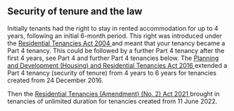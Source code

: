 ##  Security of tenure and the law

Initially tenants had the right to stay in rented accommodation for up to 4
years, following an initial 6-month period. This right was introduced under
the [ Residential Tenancies Act 2004
](https://www.irishstatutebook.ie/eli/2004/act/27/enacted/en/html) and meant
that your tenancy became a Part 4 tenancy. This could be followed by a further
Part 4 tenancy after the first 4 years, see Part 4 and further Part 4
tenancies below. The [ Planning and Development (Housing) and Residential
Tenancies Act 2016
](http://www.irishstatutebook.ie/eli/2016/act/17/schedule/enacted/en/html)
extended a Part 4 tenancy (security of tenure) from 4 years to 6 years for
tenancies created from 24 December 2016.

Then the [ Residential Tenancies (Amendment) (No. 2) Act 2021
](https://www.oireachtas.ie/en/bills/bill/2021/145/) brought in tenancies of
unlimited duration for tenancies created from 11 June 2022.
